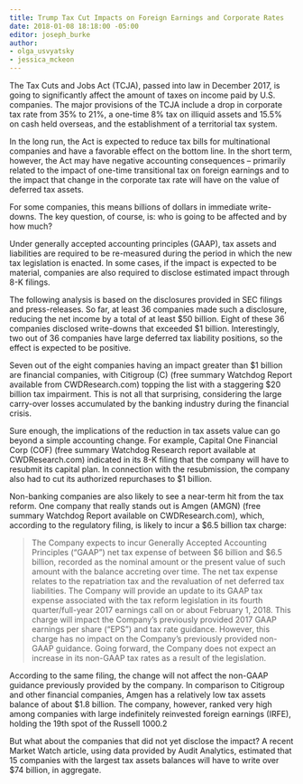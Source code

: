 ```yaml
---
title: Trump Tax Cut Impacts on Foreign Earnings and Corporate Rates
date: 2018-01-08 18:18:00 -05:00
editor: joseph_burke
author:
- olga_usvyatsky
- jessica_mckeon
---
```


The Tax Cuts and Jobs Act (TCJA), passed into law in December 2017, is going to significantly affect the amount of taxes on income paid by U.S. companies. The major provisions of the TCJA include a drop in corporate tax rate from 35% to 21%, a one-time 8% tax on illiquid assets and 15.5% on cash held overseas, and the establishment of a territorial tax system.

In the long run, the Act is expected to reduce tax bills for multinational companies and have a favorable effect on the bottom line. In the short term, however, the Act may have negative accounting consequences – primarily related to the impact of one-time transitional tax on foreign earnings and to the impact that change in the corporate tax rate will have on the value of deferred tax assets.

For some companies, this means billions of dollars in immediate write-downs. The key question, of course, is: who is going to be affected and by how much?

Under generally accepted accounting principles (GAAP), tax assets and liabilities are required to be re-measured during the period in which the new tax legislation is enacted. In some cases, if the impact is expected to be material, companies are also required to disclose estimated impact through 8-K filings.

The following analysis is based on the disclosures provided in SEC filings and press-releases. So far, at least 36 companies made such a disclosure, reducing the net income by a total of at least $50 billion. Eight of these 36 companies disclosed write-downs that exceeded $1 billion. Interestingly, two out of 36 companies have large deferred tax liability positions, so the effect is expected to be positive.

Seven out of the eight companies having  an impact greater than $1 billion are financial companies, with Citigroup (C) (free summary Watchdog Report available from CWDResearch.com)  topping the list with a staggering $20 billion tax impairment. This is not all that surprising, considering the large carry-over losses accumulated by the banking industry during the financial crisis.

Sure enough, the implications of the reduction in tax assets value can go beyond a simple accounting change. For example, Capital One Financial Corp (COF) (free summary Watchdog Research report available at CWDResearch.com)  indicated in its 8-K filing that the company will have to resubmit its capital plan. In connection with the resubmission, the company also had to cut its authorized repurchases to $1 billion.

Non-banking companies are also likely to see a near-term hit from the tax reform. One company that really stands out is Amgen (AMGN) (free summary Watchdog Report available on CWDResearch.com), which, according to the regulatory filing, is likely to incur a $6.5 billion tax charge:

> The Company expects to incur Generally Accepted Accounting Principles (“GAAP”) net tax expense of between $6 billion and $6.5 billion, recorded as the nominal amount or the present value of such amount with the balance accreting over time. The net tax expense relates to the repatriation tax and the revaluation of net deferred tax liabilities. The Company will provide an update to its GAAP tax expense associated with the tax reform legislation in its fourth quarter/full-year 2017 earnings call on or about February 1, 2018. This charge will impact the Company’s previously provided 2017 GAAP earnings per share (“EPS”) and tax rate guidance. However, this charge has no impact on the Company’s previously provided non-GAAP guidance. Going forward, the Company does not expect an increase in its non-GAAP tax rates as a result of the legislation.

According to the same filing, the change will not affect the non-GAAP guidance previously provided by the company. In comparison to Citigroup and other financial companies, Amgen has a relatively low tax assets balance of about $1.8 billion. The company, however, ranked very high among companies with large indefinitely reinvested foreign earnings (IRFE), holding the 19th spot of the Russell 1000.2

But what about the companies that did not yet disclose the impact? A recent Market Watch article, using data provided by Audit Analytics, estimated that 15 companies with the largest tax assets balances will have to write over $74 billion, in aggregate.